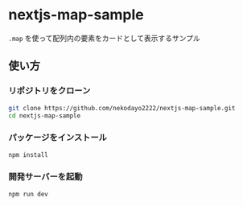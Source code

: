 # nextjs-map-sample

`.map` を使って配列内の要素をカードとして表示するサンプル

## 使い方

### リポジトリをクローン

```bash
git clone https://github.com/nekodayo2222/nextjs-map-sample.git
cd nextjs-map-sample
```

### パッケージをインストール

```bash
npm install
```

### 開発サーバーを起動

```bash
npm run dev
```
